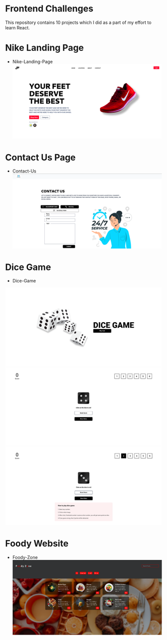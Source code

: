 # Frontend Challenges
This repository contains 10 projects which I did as a part of my effort to learn React.

# Nike Landing Page
- Nike-Landing-Page
![Nike Image](/Screenshots/nike.png)

# Contact Us Page
- Contact-Us
![Contact Us Page](/Screenshots/contact-us.png)

# Dice Game
- Dice-Game
<img src="Screenshots/diceHome.png" alt="Dice Game Home Page"/>
<img src="Screenshots/dicePlay.png" alt="Dice Game Play Page"/>
<img src="Screenshots/diceEx.png" alt="Dice Game Example Page"/>

# Foody Website
- Foody-Zone
![Website Image](./Screenshots/foody.png)
